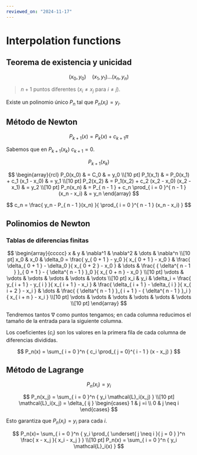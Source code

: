 ```yaml
---
reviewed_on: "2024-11-17"
---
```


# Interpolation functions

## Teorema de existencia y unicidad

$$
(x_0,y_0) \quad (x_1,y_1) \dots (x_n,y_n)
$$

> $n + 1$ puntos diferentes ($x_i \ne x_j$ para $i \ne j$).

Existe un polinomio único $P_n$ tal que $P_n(x_i) = y_i$.

## Método de Newton

$$
P_{ k + 1 }(x) = P_k(x) + c_{ k + 1 } \pi
$$

Sabemos que en $P_{ k + 1 }(x_k)$ $c_{ k + 1 } = 0$.

$$
P_{ k + 1 }(x_k)
$$

$$
\begin{array}{rcl}
    P_0(x_0) & = C_0                                                     & = y_0 \\[10 pt]
    P_1(x_1) & = P_0(x_1) + c_1 (x_1 - x_0)                              & = y_1 \\[10 pt]
    P_2(x_2) & = P_1(x_2) + c_2 (x_2 - x_0) (x_2 - x_1)                  & = y_2  \\[10 pt]
    P_n(x_n) & = P_{ n - 1 } + c_n \prod_{ i = 0 }^{ n - 1 } (x_n - x_i) & = y_n
\end{array}
$$

$$
c_n = \frac{ y_n - P_{ n - 1 }(x_n) }{ \prod_{ i = 0 }^{ n - 1 } (x_n - x_i) }
$$

## Polinomios de Newton

### Tablas de diferencias finitas

$$
\begin{array}{ccccc}
    x      & y      & \nabla^1                                                       & \nabla^2                                                      & \dots  & \nabla^n \\[10 pt]
    x_0    & x_0    & \delta_0 = \frac{ y_{ 0 + 1 } - y_0 }{ x_{ 0 + 1 } - x_0 }     & \frac{ \delta_{ 0 + 1 } - \delta_0 }{ x_{ 0 + 2 } - x_0 }     & \dots  & \frac{ { \delta^{ n - 1 } }_{ 0 + 1 } - { \delta^{ n - 1 } }_0 }{ x_{ 0 + n } - x_0 } \\[10 pt]
    \vdots & \vdots & \vdots                                                         & \vdots                                                        & \vdots & \vdots \\[10 pt]
    x_i    & y_i    & \delta_i = \frac{ y_{ i + 1 } - y_{ i } }{ x_{ i + 1 } - x_i } & \frac{ \delta_{ i + 1 } - \delta_{ i } }{ x_{ i + 2 } - x_i } & \dots  & \frac{ { \delta^{ n - 1 } }_{ i + 1 } - { \delta^{ n - 1 } }_i }{ x_{ i + n } - x_i } \\[10 pt]
    \vdots & \vdots & \vdots                                                         & \vdots                                                        & \vdots & \vdots \\[10 pt]
\end{array}
$$

Tendremos tantos $\nabla$ como puntos tengamos; en cada columna reducimos el tamaño de la entrada para la siguiente columna.

Los coeficientes ($c_i$) son los valores en la primera fila de cada columna de diferencias divididas.

$$
P_n(x) = \sum_{ i = 0 }^n { c_i \prod_{ j = 0}^{ i - 1 } (x - x_j) }
$$

## Método de Lagrange

$$
P_n(x_i) = y_i
$$

$$
P_n(x_j) = \sum_{ i = 0 }^n { y_i \mathcal{L}_i(x_j) } \\[10 pt]
\mathcal{L}_i(x_j) = \delta_{ ij }
    \begin{cases}
        1 & j =i \\
        0 & j \neq i
    \end{cases}
$$

Esto garantiza que $P_n(x_i) = y_i$ para cada $i$.

$$
P_n(x)= \sum_{ i = 0 }^n { y_i \prod_{ \underset{ j \neq i }{ j = 0 } }^n \frac{ x - x_j }{ x_i - x_j } } \\[10 pt]
P_n(x) = \sum_{ i = 0 }^n { y_i \mathcal{L}_i(x) }
$$
